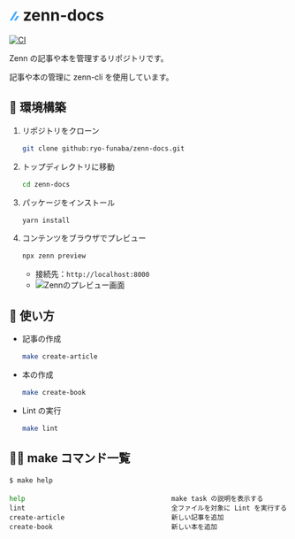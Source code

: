 # ![zenn](./icon/zenn.png) zenn-docs

[![CI](https://github.com/ryo-funaba/zenn-docs/actions/workflows/main.yml/badge.svg)](https://github.com/ryo-funaba/zenn-docs/actions/workflows/main.yml)

Zenn の記事や本を管理するリポジトリです。

記事や本の管理に zenn-cli を使用しています。

## 🔨 環境構築

1. リポジトリをクローン

   ```bash
   git clone github:ryo-funaba/zenn-docs.git
   ```

2. トップディレクトリに移動

   ```bash
   cd zenn-docs
   ```

3. パッケージをインストール

   ```bash
   yarn install
   ```

4. コンテンツをブラウザでプレビュー

   ```bash
   npx zenn preview
   ```

    - 接続先：`http://localhost:8000`
    - ![Zennのプレビュー画面](https://user-images.githubusercontent.com/59598693/190973996-c777372c-e5ce-43a4-af89-c1c073330ab0.png)

## 📝 使い方

- 記事の作成

  ```bash
  make create-article
  ```

- 本の作成

  ```bash
  make create-book
  ```

- Lint の実行

  ```bash
  make lint
  ```

## 💁‍♂️ make コマンド一覧

```bash
$ make help

help                                     make task の説明を表示する
lint                                     全ファイルを対象に Lint を実行する
create-article                           新しい記事を追加
create-book                              新しい本を追加
```
